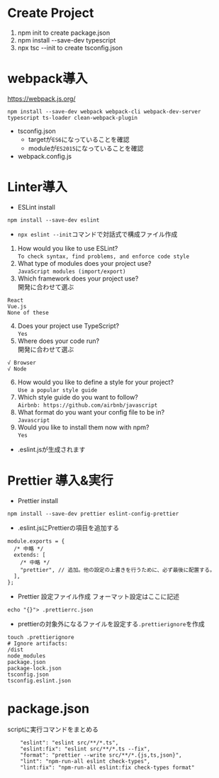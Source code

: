 # Create Project
1. npm init to create package.json
2. npm install --save-dev typescript
3. npx tsc --init to create tsconfig.json
# webpack導入
https://webpack.js.org/
```
npm install --save-dev webpack webpack-cli webpack-dev-server typescript ts-loader clean-webpack-plugin
```
- tsconfig.json
  - targetが`ES6`になっていることを確認
  - moduleが`ES2015`になっていることを確認
- webpack.config.js
# Linter導入
- ESLint install
```
npm install --save-dev eslint
```
- `npx eslint --init`コマンドで対話式で構成ファイル作成
1. How would you like to use ESLint?  
`To check syntax, find problems, and enforce code style`
2. What type of modules does your project use?  
`JavaScript modules (import/export)`
3. Which framework does your project use?  
開発に合わせて選ぶ
```
React
Vue.js
None of these
```
4. Does your project use TypeScript?  
`Yes`
5. Where does your code run?  
開発に合わせて選ぶ
```
√ Browser
√ Node
```
6. How would you like to define a style for your project?  
`Use a popular style guide`
7. Which style guide do you want to follow?  
`Airbnb: https://github.com/airbnb/javascript`
8. What format do you want your config file to be in?  
`Javascript`
9. Would you like to install them now with npm?  
`Yes`
- .eslint.jsが生成されます
# Prettier 導入&実行
- Prettier install
```
npm install --save-dev prettier eslint-config-prettier
```
- .eslint.jsにPrettierの項目を追加する
```
module.exports = {
  /* 中略 */
  extends: [
    /* 中略 */
    "prettier", // 追加。他の設定の上書きを行うために、必ず最後に配置する。
  ],
};
```
- Prettier 設定ファイル作成
フォーマット設定はここに記述
```
echo "{}"> .prettierrc.json
```
- prettierの対象外になるファイルを設定する`.prettierignore`を作成
```
touch .prettierignore
# Ignore artifacts:
/dist
node_modules
package.json
package-lock.json
tsconfig.json
tsconfig.eslint.json
```

# package.json
scriptに実行コマンドをまとめる
```
    "eslint": "eslint src/**/*.ts",
    "eslint:fix": "eslint src/**/*.ts --fix",
    "format": "prettier --write src/**/*.{js,ts,json}",
    "lint": "npm-run-all eslint check-types",
    "lint:fix": "npm-run-all eslint:fix check-types format"
```